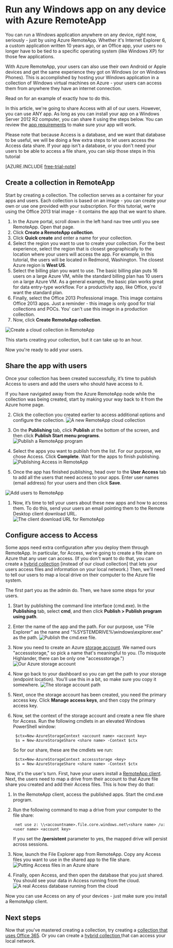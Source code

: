 <properties
   pageTitle="Run any Windows app on any device with Azure RemoteApp | Microsoft Azure"
   description="Learn how to share any Windows app with your users by using Azure RemoteApp."
   services="remoteapp"
   documentationCenter=""
   authors="lizap"
   manager="mbaldwin"
   editor=""/>

<tags
   ms.service="remoteapp"
   ms.devlang="na"
   ms.topic="hero-article"
   ms.tgt_pltfrm="na"
   ms.workload="compute"
   ms.date="09/02/2015"
   ms.author="elizapo"/>

# Run any Windows app on any device with Azure RemoteApp

You can run a Windows application anywhere on any device, right now, seriously - just by using Azure RemoteApp. Whether it's Internet Explorer 6, a custom application written 10 years ago, or an Office app, your users no longer have to be tied to a specific operating system (like Windows XP) for those few applications.

With Azure RemoteApp, your users can also use their own Android or Apple devices and get the same experience they got on Windows (or on Windows Phones). This is accomplished by hosting your Windows application in a collection of Windows virtual machines on Azure - your users can access them from anywhere they have an internet connection. 

Read on for an example of exactly how to do this.

In this article, we're going to share Access with all of our users. However, you can use ANY app. As long as you can install your app on a Windows Server 2012 R2 computer, you can share it using the steps below. You can review the [app requirements](remoteapp-appreqs) to make sure your app will work.

Please note that because Access is a database, and we want that database to be useful, we will be doing a few extra steps to let users access the Access data share. If your app isn't a database, or you don't need your users to be able to access a file share, you can skip those steps in this tutorial

[AZURE.INCLUDE [free-trial-note](../../includes/free-trial-note.md)]


## Create a collection in RemoteApp

Start by creating a collection. The collection serves as a container for your apps and users. Each collection is based on an image - you can create your own or use one provided with your subscription. For this tutorial, we're using the Office 2013 trial image - it contains the app that we want to share.

1. In the Azure portal, scroll down in the left hand nav tree until you see RemoteApp. Open that page.
2. Click **Create a RemoteApp collection**.
3. Click **Quick create** and enter a name for your collection.
4. Select the region you want to use to create your collection. For the best experience, select the region that is closest geographically to the location where your users will access the app. For example, in this tutorial, the users will be located in Redmond, Washington. The closest Azure region is **West US**.
5. Select the billing plan you want to use. The basic billing plan puts 16 users on a large Azure VM, while the standard billing plan has 10 users on a large Azure VM. As a general example, the basic plan works great for data entry-type workflow. For a productivity app, like Office, you'd want the standard plan.
6. Finally, select the  Office 2013 Professional image. This image contains Office 2013 apps. Just a reminder - this image is only good for trial collections and POCs. You' can't use this image in a production collection.
7. Now, click **Create RemoteApp collection**.

![Create a cloud collection in RemoteApp](./media/remoteapp-anyapp/ra-anyappcreatecollection.png)

This starts creating your collection, but it can take up to an hour.

Now you're ready to add your users.

## Share the app with users

Once your collection has been created successfully, it’s time to publish Access to users and add the users who should have access to it.

If you have navigated away from the Azure RemoteApp node while the collection was being created, start by making your way back to it from the Azure home page.

2. Click the collection you created earlier to access additional options and configure the collection.
![A new RemoteApp cloud collection](./media/remoteapp-anyapp/ra-anyappcollection.png)
3. On the **Publishing** tab, click **Publish** at the bottom of the screen, and then click **Publish Start menu programs**.
![Publish a RemoteApp program](./media/remoteapp-anyapp/ra-anyapppublish.png)
4. Select the apps you want to publish from the list. For our purpose, we chose Access. Click **Complete**. Wait for the apps to finish publishing.
![Publishing Access in RemoteApp](./media/remoteapp-anyapp/ra-anyapppublishaccess.png)


1. Once the app has finished publishing, head over to the **User Access** tab to add all the users that need access to your apps. Enter user names (email address) for your users and then click **Save**.

![Add users to RemoteApp](./media/remoteapp-anyapp/ra-anyappaddusers.png)


1. Now, it’s time to tell your users about these new apps and how to access them. To do this, send your users an email pointing them to the Remote Desktop client download URL.
![The client download URL for RemoteApp](./media/remoteapp-anyapp/ra-anyappurl.png)

## Configure access to Access

Some apps need extra configuration after you deploy them through RemoteApp. In particular, for Access, we're going to create a file share on Azure that any user can access. (If you don't want to do that, you can create a [hybrid collection](remoteapp-create-hybrid-deployment.md) [instead of our cloud collection] that lets your users access files and information on your local network.) Then, we'll need to tell our users to map a local drive on their computer to the Azure file system.

The first part you as the admin do. Then, we have some steps for your users.

1. Start by publishing the command line interface (cmd.exe). In the **Publishing** tab, select **cmd**, and then click **Publish > Publish program using path**.
2. Enter the name of the app and the path. For our purpose, use "File Explorer" as the name and "%SYSTEMDRIVE%\windows\explorer.exe" as the path.
![Publish the cmd.exe file.](./media/remoteapp-anyapp/ra-publishcmd.png)
3. Now you need to create an Azure [storage account](../storage-create-storage-account.md). We named ours "accessstorage," so pick a name that's meaningful to you. (To misquote Highlander, there can be only one "accessstorage.")
![Our Azure storage account](./media/remoteapp-anyapp/ra-anyappazurestorage.png)
4. Now go back to your dashboard so you can get the path to your storage (endpoint location). You'll use this in a bit, so make sure you copy it somewhere.
![The storage account path](./media/remoteapp-anyapp/ra-anyappstoragelocation.png)
5. Next, once the storage account has been created, you need the primary access key. Click **Manage access keys**, and then copy the primary access key.
6. Now, set the context of the storage account and create a new file share for Access. Run the following cmdlets in an elevated Windows PowerShell window:

        $ctx=New-AzureStorageContext <account name> <account key>
    	$s = New-AzureStorageShare <share name> -Context $ctx

	So for our share, these are the cmdlets we run:

	    $ctx=New-AzureStorageContext accessstorage <key>
    	$s = New-AzureStorageShare <share name> -Context $ctx


Now, it's the user's turn. First, have your users install a [RemoteApp client](remoteapp-clients.md). Next, the users need to map a drive from their account to that Azure file share you created and add their Access files. This is how they do that:

1. In the RemoteApp client, access the published apps. Start the cmd.exe program.
2. Run the following command to map a drive from your computer to the file share:

		net use z: \\<accountname>.file.core.windows.net\<share name> /u:<user name> <account key>

	If you set the **/persistent** parameter to yes, the mapped drive will persist across sessions.
1. Now, launch the File Explorer app from RemoteApp. Copy any Access files you want to use in the shared app to the file share.
![Putting Access files in an Azure share](./media/remoteapp-anyapp/ra-anyappuseraccess.png)
1. Finally, open Access, and then open the database that you just shared. You should see your data in Access running from the cloud.
![A real Access database running from the cloud](./media/remoteapp-anyapp/ra-anyapprunningaccess.png)

Now you can use Access on any of your devices - just make sure you install a RemoteApp client.

<!--Every topic should have next steps and links to the next logical set of content to keep the customer engaged-->
## Next steps

Now that you've mastered creating a collection, try creating a [collection that uses Office 365](remoteapp-tutorial-o365anywhere.md). Or you can create a [hybrid collection ](remoteapp-create-hybrid-deployment.md)that can access your local network.

<!--Image references-->
 